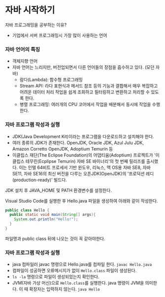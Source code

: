 # 자바 시작하기
자바 프로그래밍을 공부하는 이유?
- 기업에서 서버 프로그래밍시 가장 많이 사용하는 언어
### 자바 언어의 특징
- 객체지향 언어
- 자바 언어는 느리지만, 버전업되면서 다른 언어들의 장점을 흡수하고 있다. (모던 자바)
    - 람다(Lambda): 함수형 프로그래밍
    - Stream API: 라다 표현식과 메서드 참조 등의 기능과 결합해서 매우 복잡하고 어려운 데이터 처리 작업을 쉽게 조회하고 필터링하고 변환하고 처리할 수 있도록 한다.
    - 병렬 프로그래밍: 여러개의 CPU 코어에서 작업을 배분해서 동시에 작업을 수행한다.
### 자바 프로그램 작성과 실행
- JDK(Java Development Kit)이라는 프로그램을 다운로드하고 설치해야 한다.
- 여러 종류의 JDK가 존재한다. OpenJDK, Oracle JDK, Azul Julu JDK, Amazon Corretto OpenJDK, Adoptium Temurin 등
- 이클립스 재단(The Eclipse Foundation)의 어댑티움(Adoptium) 프로젝트가 '이클립스 테무린(Ecplipse Temurin) 자바 SE 바이너리'의 첫 번째 릴리즈를 출시했다. 이는 인텔 64비트 프로세서 기반 윈도우, 리눅스, 맥 OS용 자바 SE8, 자바 SE11, 자바 SE16의 최신 버전을 다루는 오픈JDK(OpenJDK)의 '프로덕션 레디(production-ready)' 빌드다.

JDK 설치 후 JAVA_HOME 및 PATH 환경변수를 설정한다.

Visual Studio Code를 실행한 후 Hello.java 파일을 생성하여 아래와 같이 작성한다.
```java
public class Hello {
  public static void main(String[] args){
    System.out.println("Hello!");
  }
}
```
파일명과 public class 뒤에 나오는 것이 꼭 같아야한다.
### 자바 프로그램 작성과 실행
- java 컴파일러 javac 명령으로 Hello.java를 컴파일 한다.
`javac Hello.java`
- 컴파일이 성공하면 오류메시지가 없이 `Hello.class` 파일이 생성된다.
- `ls -la` 명령으로 파일이 생성되었는지 확인한다.
- JVM(자바 가상 머신)으로 `Hello.class`를 실행한다. java 명령이 JVM을 의미한다. 이 때 확장자는 입력하지 않는다.
`java Hello`